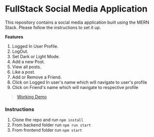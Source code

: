 # FullStack Social Media Application 

This repository contains a social media application built using the MERN Stack. Please follow the instructions to set it up.

**Features**

1.  Logged In User Profile.
2.  LogOut.
3.  Set Dark or Light  Mode.
4.  Add a new Post.
5.  View all posts.
6.  Like a post.
7.  Add or Remove a Friend.
8.  Click on Logged In user's name which will navigate to user's profile
9.  Click on Friend's name which will navigate to respective profile
   

> [Working Demo](http://localhost:3000/home)

### Instructions

1. Clone the repo and run ``npm install``
2. From backend folder run ``npm run start``
3. From frontend folder run ``npm start``






